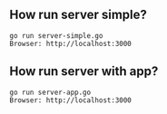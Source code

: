 ## How run server simple?
```
go run server-simple.go
Browser: http://localhost:3000
```
## How run server with app?
```
go run server-app.go
Browser: http://localhost:3000
```


